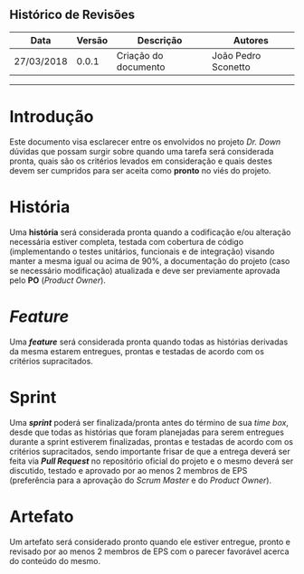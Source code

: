 ## Histórico de Revisões

| Data | Versão | Descrição | Autores |
| --- | --- | --- | --- |
| 27/03/2018 | 0.0.1 | Criação do documento | João Pedro Sconetto |

---

# Introdução
Este documento visa esclarecer entre os envolvidos no projeto _Dr. Down_ dúvidas que possam surgir sobre quando uma tarefa será considerada pronta, quais são os critérios levados em consideração e quais destes devem ser cumpridos para ser aceita como __pronto__ no viés do projeto.

# História
Uma __história__ será considerada pronta quando a codificação e/ou alteração necessária estiver completa, testada com cobertura de código (implementando o testes unitários, funcionais e de integração) visando manter a mesma igual ou acima de 90%, a documentação do projeto (caso se necessário modificação) atualizada e deve ser previamente aprovada pelo __PO__ (_Product Owner_).

# _Feature_
Uma **_feature_** será considerada pronta quando todas as histórias derivadas da mesma estarem entregues, prontas e testadas de acordo com os critérios supracitados.

# Sprint
Uma **_sprint_** poderá ser finalizada/pronta antes do término de sua _time box_, desde que todas as histórias que foram planejadas para serem entregues durante a sprint estiverem finalizadas, prontas e testadas de acordo com os critérios supracitados, sendo importante frisar de que a entrega deverá ser feita via **_Pull Request_** no repositório oficial do projeto e o mesmo deverá ser discutido, testado e aprovado por ao menos 2 membros de EPS (preferência para a aprovação do _Scrum Master_ e do _Product Owner_).

# Artefato
Um artefato será considerado pronto quando ele estiver entregue, pronto e revisado por ao menos 2 membros de EPS com o parecer favorável acerca do conteúdo do mesmo.
